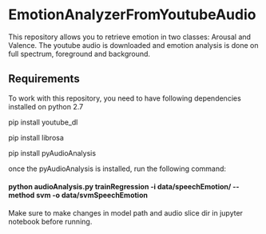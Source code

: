 # EmotionAnalyzerFromYoutubeAudio
This repository allows you to retrieve emotion in two classes: Arousal and Valence. The youtube audio is downloaded and emotion analysis is done on full spectrum, foreground  and background.

## Requirements
To work with this repository, you need to have following dependencies installed on python 2.7

pip install youtube_dl

pip install librosa

pip install pyAudioAnalysis

once the pyAudioAnalysis is installed, run the following command:

#### python audioAnalysis.py trainRegression -i data/speechEmotion/ --method svm -o data/svmSpeechEmotion 

Make sure to make changes in model path and audio slice dir in jupyter notebook before running.
